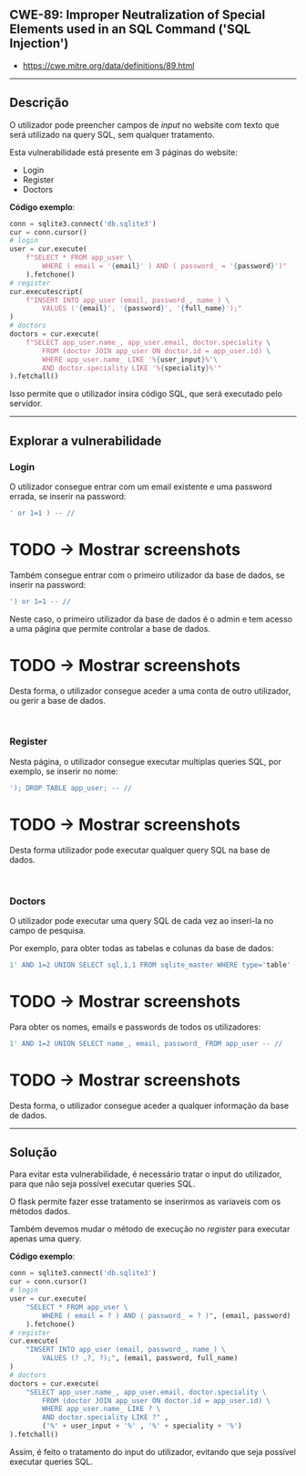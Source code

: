 ## CWE-89: Improper Neutralization of Special Elements used in an SQL Command ('SQL Injection')
- https://cwe.mitre.org/data/definitions/89.html

---
## Descrição

O utilizador pode preencher campos de *input* no website com texto que será utilizado na query SQL, sem qualquer tratamento. 

Esta vulnerabilidade está presente em 3 páginas do website:
- Login
- Register
- Doctors

**Código exemplo**:
```python
conn = sqlite3.connect('db.sqlite3')
cur = conn.cursor()
# login
user = cur.execute(
    f"SELECT * FROM app_user \
        WHERE ( email = '{email}' ) AND ( password_ = '{password}')"
    ).fetchone()
# register
cur.executescript(
    f"INSERT INTO app_user (email, password_, name_) \
        VALUES ('{email}', '{password}', '{full_name}');"
)
# doctors
doctors = cur.execute(
    f"SELECT app_user.name_, app_user.email, doctor.speciality \
        FROM (doctor JOIN app_user ON doctor.id = app_user.id) \
        WHERE app_user.name_ LIKE '%{user_input}%'\
        AND doctor.speciality LIKE '%{speciality}%'"
).fetchall()
```

Isso permite que o utilizador insira código SQL, que será executado pelo servidor.

---
## Explorar a vulnerabilidade

### Login

O utilizador consegue entrar com um email existente e uma password errada, se inserir na password:
```sql
' or 1=1 ) -- //
```

# TODO -> Mostrar screenshots

Também consegue entrar com o primeiro utilizador da base de dados, se inserir na password:
```sql
') or 1=1 -- //
```

Neste caso, o primeiro utilizador da base de dados é o admin e tem acesso a uma página que permite controlar a base de dados.

# TODO -> Mostrar screenshots

Desta forma, o utilizador consegue aceder a uma conta de outro utilizador, ou gerir a base de dados.

<br>

### Register

Nesta página, o utilizador consegue executar multiplas queries SQL, por exemplo, se inserir no nome:
```sql
'); DROP TABLE app_user; -- //
```

# TODO -> Mostrar screenshots

Desta forma utilizador pode executar qualquer query SQL na base de dados.

<br>

### Doctors

O utilizador pode executar uma query SQL de cada vez ao inseri-la no campo de pesquisa.

Por exemplo, para obter todas as tabelas e colunas da base de dados:
```sql
1' AND 1=2 UNION SELECT sql,1,1 FROM sqlite_master WHERE type='table' -- //
```

# TODO -> Mostrar screenshots

Para obter os nomes, emails e passwords de todos os utilizadores:
```sql
1' AND 1=2 UNION SELECT name_, email, password_ FROM app_user -- //
```

# TODO -> Mostrar screenshots

Desta forma, o utilizador consegue aceder a qualquer informação da base de dados.

---
## Solução

Para evitar esta vulnerabilidade, é necessário tratar o input do utilizador, para que não seja possível executar queries SQL.

O flask permite fazer esse tratamento se inserirmos as variaveis com os métodos dados.

Também devemos mudar o método de execução no *register* para executar apenas uma query.

**Código exemplo**:
```python
conn = sqlite3.connect('db.sqlite3')
cur = conn.cursor()
# login
user = cur.execute(
    "SELECT * FROM app_user \
        WHERE ( email = ? ) AND ( password_ = ? )", (email, password)
    ).fetchone()
# register
cur.execute(
    "INSERT INTO app_user (email, password_, name_) \
        VALUES (? ,?, ?);", (email, password, full_name)
)
# doctors
doctors = cur.execute(
    "SELECT app_user.name_, app_user.email, doctor.speciality \
        FROM (doctor JOIN app_user ON doctor.id = app_user.id) \
        WHERE app_user.name_ LIKE ? \
        AND doctor.speciality LIKE ?" , 
        ('%' + user_input + '%' , '%' + speciality + '%')
).fetchall()
```

Assim, é feito o tratamento do input do utilizador, evitando que seja possível executar queries SQL.